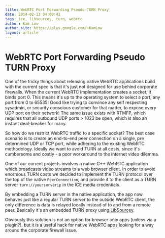 ```yaml
---
title: WebRTC Port Forwarding Pseudo TURN Proxy
date: 2014-02-13 04:00:41
tags: ice, libsourcey, turn, webrtc
author: Kam Low
author_site: https://plus.google.com/+KamLow
layout: article
---
```

# WebRTC Port Forwarding Pseudo TURN Proxy

One of the tricky things about releasing native WebRTC applications build with the current spec is that it's just not designed for use behind corporate firewalls. When the current WebRTC implementation creates a socket, it binds port 0. This means it's up to the operating system to select a port, any port from 0 to 65535! Good like trying to convince any self respecting sysadmin, or security conscious customer for that matter, to expose every UDP port on their network! The same issue exists with RTMFP, which requires that all outbound UDP ports > 1023 be open, which is also an instant deal-breaker for many.

So how do we restrict WebRTC traffic to a specific socket? The best case scenario is to create an end-to-end peer connection on a single, pre determined UDP or TCP port, while adhering to the existing WebRTC methodology. Ideally we want to avoid TURN at all costs, since it's cumbersome and costly - a poor workaround to the internet video dilemma.

One of our current projects involves a native C++ WebRTC application which broadcasts video streams to a web browser client. In order to avoid enormous TURN costs we decided to implement the TURN protocol over the top of the native `PeerConnection`, and provide it to the client as a TURN server `turn://yourserverip` in the ICE media credentials.

By embedding a TURN server in the native application, the app now behaves just like a regular TURN server to the outside WebRTC client, the only difference is data is relayed locally instead of to and from a remote peer. Basically it's an embedded TURN proxy using <a href="http://sourcey.com/libsourcey" title="LibSourcey: C++ Networking Evolved">LibSourcey</a>.

Obviously this solution is not an option for browser only apps (unless via a plugin?), but it is a useful hack for native WebRTC apps looking for a way around the corporate firewall issue.